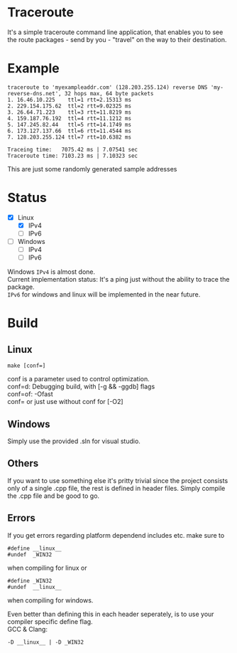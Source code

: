 
# Traceroute

It's a simple traceroute command line application, that enables you to see the route packages - send by you - "travel" on the way to their destination.

# Example

```
traceroute to 'myexampleaddr.com' (128.203.255.124) reverse DNS 'my-reverse-dns.net', 32 hops max, 64 byte packets
1. 16.46.10.225    ttl=1 rtt=2.15313 ms
2. 229.154.175.62  ttl=2 rtt=9.02325 ms
3. 26.64.71.223    ttl=3 rtt=11.8219 ms
4. 159.187.76.192  ttl=4 rtt=11.1212 ms
5. 147.245.82.44   ttl=5 rtt=14.1749 ms
6. 173.127.137.66  ttl=6 rtt=11.4544 ms
7. 128.203.255.124 ttl=7 rtt=10.6382 ms

Traceing time:   7075.42 ms | 7.07541 sec
Traceroute time: 7103.23 ms | 7.10323 sec
```
This are just some randomly generated sample addresses

# Status

- [x] Linux
    - [x] IPv4
    - [ ] IPv6
- [ ] Windows
    - [ ] IPv4
    - [ ] IPv6

Windows `IPv4` is almost done.  
Current implementation status: It's a ping just without the ability to trace the package.  
`IPv6` for windows and linux will be implemented in the near future.

# Build

## Linux

```
make [conf=]
```
conf is a parameter used to control optimization.  
conf=d: Debugging build, with [-g && -ggdb] flags  
conf=of: -Ofast  
conf= or just use without conf for [-O2]

## Windows  

Simply use the provided .sln for visual studio.

## Others 

If you want to use something else it's pritty trivial since the project consists only of a single .cpp file, the rest is defined in header files. Simply compile the .cpp file and be good to go.  

## Errors  

If you get errors regarding platform dependend includes etc. make sure to
```
#define __linux__
#undef  _WIN32
```
when compiling for linux or
```
#define _WIN32
#undef  __linux__
```
when compiling for windows.

Even better than defining this in each header seperately, is to use your compiler specific define flag.  
GCC & Clang:
```
-D __linux__ | -D _WIN32
```